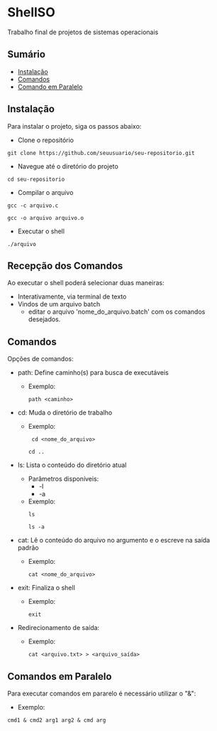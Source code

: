 # ShellSO
Trabalho final de projetos de sistemas operacionais

## Sumário

- [Instalação](#instalação)
- [Comandos](#comandos)
- [Comando em Paralelo](#comandos-em-paralelo)
## Instalação

Para instalar o projeto, siga os passos abaixo:

- Clone o repositório
```
git clone https://github.com/seuusuario/seu-repositorio.git
```

- Navegue até o diretório do projeto
```
cd seu-repositorio
```

- Compilar o arquivo
```
gcc -c arquivo.c
```
```
gcc -o arquivo arquivo.o
```
- Executar o shell
```
./arquivo
```
## Recepção dos Comandos 

Ao executar o shell poderá selecionar duas maneiras:
  - Interativamente, via terminal de texto
  - Vindos de um arquivo batch
    - editar o arquivo 'nome_do_arquivo.batch' com os comandos desejados.
## Comandos

Opções de comandos:

- path: Define caminho(s) para busca de executáveis
  - Exemplo:
    ```
    path <caminho>
    ```
- cd: Muda o diretório de trabalho
  - Exemplo:
    ```
     cd <nome_do_arquivo>
    ```
    
    ```
    cd ..
    ```
- ls: Lista o conteúdo do diretório atual
  - Parâmetros disponíveis:
    - -l
    - -a
  - Exemplo:
    ```
    ls
    ```
    ```
    ls -a
    ```
- cat: Lê o conteúdo do arquivo no argumento e o escreve na saída padrão
  - Exemplo:
    ```
    cat <nome_do_arquivo>
    ```

- exit: Finaliza o shell
  - Exemplo:
    ```
    exit
    ```
- Redirecionamento de saída: 
  - Exemplo:
    ```
    cat <arquivo.txt> > <arquivo_saída>
    ```
 
## Comandos em Paralelo

Para executar comandos em pararelo é necessário utilizar o "&":
  - Exemplo:
  ```
  cmd1 & cmd2 arg1 arg2 & cmd arg
  ```
